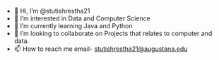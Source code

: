 - 👋 Hi, I’m @stutishrestha21
- 👀 I’m interested in Data and Computer Science
- 🌱 I’m currently learning Java and Python
- 💞️ I’m looking to collaborate on Projects that relates to computer and data.
- 📫 How to reach me email- stutishrestha21@augustana.edu

<!---
stutishrestha21/stutishrestha21 is a ✨ special ✨ repository because its `README.md` (this file) appears on your GitHub profile.
You can click the Preview link to take a look at your changes.
--->
